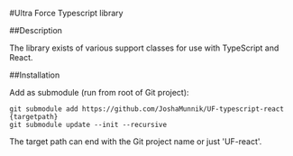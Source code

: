 #Ultra Force Typescript library

##Description

The library exists of various support classes for use with TypeScript and React.

##Installation

Add as submodule (run from root of Git project):
````
git submodule add https://github.com/JoshaMunnik/UF-typescript-react {targetpath}
git submodule update --init --recursive  
````

The target path can end with the Git project name or just 'UF-react'.
